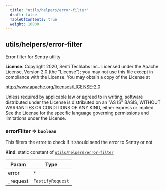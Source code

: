 ```yaml
---
  title: "utils/helpers/error-filter"
  draft: false
  TableOfContents: true
  weight: 10000
---
```

<a name="module_utils/helpers/error-filter"></a>

## utils/helpers/error-filter
Error filter for Sentry utility

**License**: Copyright 2020, Senti Techlabs Inc..
Licensed under the Apache License, Version 2.0 (the &quot;License&quot;);
you may not use this file except in compliance with the License.
You may obtain a copy of the License at

   http://www.apache.org/licenses/LICENSE-2.0

Unless required by applicable law or agreed to in writing, software
distributed under the License is distributed on an &quot;AS IS&quot; BASIS,
WITHOUT WARRANTIES OR CONDITIONS OF ANY KIND, either express or implied.
See the License for the specific language governing permissions and
limitations under the License.  
<a name="module_utils/helpers/error-filter.errorFilter"></a>

### errorFilter ⇒ <code>boolean</code>
This filters the error to check if it should send the error to Sentry or not

**Kind**: static constant of [<code>utils/helpers/error-filter</code>](#module_utils/helpers/error-filter)  

| Param | Type |
| --- | --- |
| error | <code>\*</code> | 
| _request | <code>FastifyRequest</code> | 

